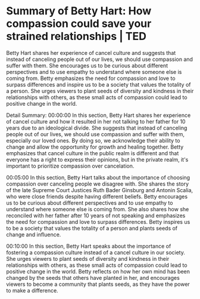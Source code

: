 # Summary of Betty Hart: How compassion could save your strained relationships | TED

Betty Hart shares her experience of cancel culture and suggests that instead of canceling people out of our lives, we should use compassion and suffer with them. She encourages us to be curious about different perspectives and to use empathy to understand where someone else is coming from. Betty emphasizes the need for compassion and love to surpass differences and inspire us to be a society that values the totality of a person. She urges viewers to plant seeds of diversity and kindness in their relationships with others, as these small acts of compassion could lead to positive change in the world.

Detail Summary: 
00:00:00
In this section, Betty Hart shares her experience of cancel culture and how it resulted in her not talking to her father for 10 years due to an ideological divide. She suggests that instead of canceling people out of our lives, we should use compassion and suffer with them, especially our loved ones. By doing so, we acknowledge their ability to change and allow the opportunity for growth and healing together. Betty emphasizes that cancel culture in the public realm is different and that everyone has a right to express their opinions, but in the private realm, it's important to prioritize compassion over cancelation.

00:05:00
In this section, Betty Hart talks about the importance of choosing compassion over canceling people we disagree with. She shares the story of the late Supreme Court Justices Ruth Bader Ginsburg and Antonin Scalia, who were close friends despite having different beliefs. Betty encourages us to be curious about different perspectives and to use empathy to understand where someone else is coming from. She also shares how she reconciled with her father after 10 years of not speaking and emphasizes the need for compassion and love to surpass differences. Betty inspires us to be a society that values the totality of a person and plants seeds of change and influence.

00:10:00
In this section, Betty Hart speaks about the importance of fostering a compassion culture instead of a cancel culture in our society. She urges viewers to plant seeds of diversity and kindness in their relationships with others, as these small acts of compassion could lead to positive change in the world. Betty reflects on how her own mind has been changed by the seeds that others have planted in her, and encourages viewers to become a community that plants seeds, as they have the power to make a difference.

